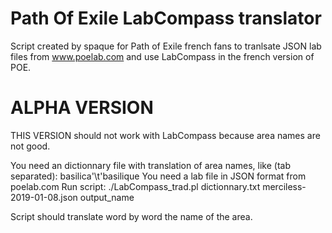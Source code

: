 # Path Of Exile LabCompass translator
Script created by spaque for Path of Exile french fans to tranlsate JSON lab files from www.poelab.com and use LabCompass in the french version of POE.


# ALPHA VERSION
THIS VERSION should not work with LabCompass because area names are not good.

You need an dictionnary file with translation of area names, like (tab separated): basilica'\t'basilique 
You need a lab file in JSON format from poelab.com
Run script: ./LabCompass_trad.pl dictionnary.txt merciless-2019-01-08.json output_name

Script should translate word by word the name of the area.


